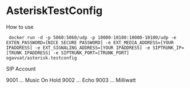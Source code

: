 # AsteriskTestConfig

How to use
```
 docker run -d -p 5060:5060/udp -p 10000-10100:10000-10100/udp -e EXTEN_PASSWORD=[NICE SECURE PASSWORD] -e EXT_MEDIA_ADDRESS=[YOUR IPADDRESS] -e EXT_SIGNALING_ADDRESS=[YOUR IPADDRESS] -e SIPTRUNK_IP=[TRUNK IPADDRESS] -e SIPTRUNK_PORT=[TRUNK_PORT] ogavvat/asterisk.testconfig
```



SIP Account

9001 ... Music On Hold
9002 ... Echo
9003 ... Milliwatt



